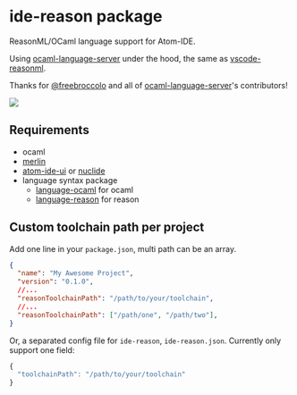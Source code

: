 # ide-reason package

ReasonML/OCaml language support for Atom-IDE.

Using [ocaml-language-server](https://github.com/freebroccolo/ocaml-language-server) under the hood, the same as [vscode-reasonml](https://github.com/reasonml-editor/vscode-reasonml/).

Thanks for [@freebroccolo](https://github.com/freebroccolo) and all of [ocaml-language-server](https://github.com/freebroccolo/ocaml-language-server)'s contributors!

![](https://cdn.rawgit.com/zaaack/atom-ide-reason/aa8791e1/docs/capture.gif)

## Requirements

* ocaml
* [merlin](https://github.com/ocaml/merlin)
* [atom-ide-ui](https://atom.io/packages/atom-ide-ui) or [nuclide](https://atom.io/packages/nuclide)
* language syntax package
  * [language-ocaml](https://atom.io/packages/language-ocaml) for ocaml
  * [language-reason](https://atom.io/packages/language-reason) for reason

## Custom toolchain path per project

Add one line in your `package.json`, multi path can be an array.

```json
{
  "name": "My Awesome Project",
  "version": "0.1.0",
  //...
  "reasonToolchainPath": "/path/to/your/toolchain",
  //...
  "reasonToolchainPath": ["/path/one", "/path/two"],
}
```

Or, a separated config file for `ide-reason`, `ide-reason.json`. Currently only support one field:

```js
{
  "toolchainPath": "/path/to/your/toolchain"
}
```
